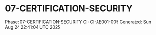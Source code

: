 # 07-CERTIFICATION-SECURITY
Phase: 07-CERTIFICATION-SECURITY
CI: CI-AE001-005
Generated: Sun Aug 24 22:41:04 UTC 2025
